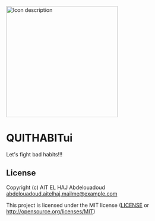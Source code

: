 <img src="https://github.com/user-attachments/assets/a6603ffe-a10d-4c3d-9dcd-931c23ffb613" alt="Icon description" width="300" height="300">

#     QUITHABITui

Let's fight bad habits!!!

## License

Copyright (c) AIT EL HAJ Abdelouadoud <abdelouadoud.aitelhaj.mailme@example.com>

This project is licensed under the MIT license ([LICENSE] or <http://opensource.org/licenses/MIT>)

[LICENSE]: ./LICENSE
